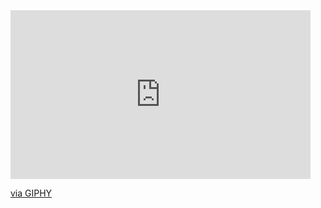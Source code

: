 <iframe src="https://giphy.com/embed/1GEATImIxEXVR79Dhk" width="480" height="270" frameBorder="0" class="giphy-embed" allowFullScreen></iframe><p><a href="https://giphy.com/gifs/salesforce-bear-computer-work-from-home-1GEATImIxEXVR79Dhk">via GIPHY</a></p>
